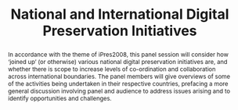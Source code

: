 ---
abstract: In accordance with the theme of iPres2008, this panel session will consider
  how ‘joined up’ (or otherwise) various national digital preservation initiatives
  are, and whether there is scope to increase levels of co-ordination and collaboration
  across international boundaries. The panel members will give overviews of some of
  the activities being undertaken in their respective countries, prefacing a more
  general discussion involving panel and audience to address issues arising and to
  identify opportunities and challenges.
creators:
- Grindley, Neil
date: null
document_url: https://services.phaidra.univie.ac.at/api/object/o:294185/download
grand_parent: iPRES
institutions: []
keywords:
- london
landing_page_url: https://phaidra.univie.ac.at/o:294185
language: eng
layout: publication
license: CC BY-SA 3.0 AT
notes_url: null
parent: iPRES 2008
publication_type: paper
size: 18715
slides_url: null
source_name: iPRES
title: National and International Digital Preservation Initiatives
year: 2008
---